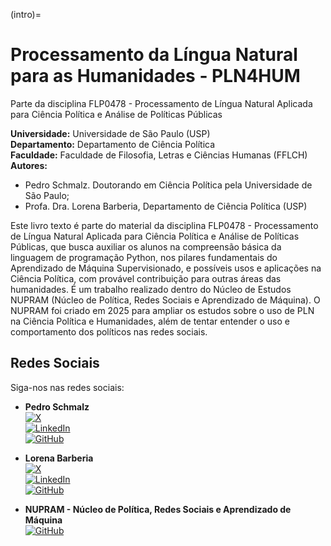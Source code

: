 (intro)=
# Processamento da Língua Natural para as Humanidades - PLN4HUM 

 Parte da disciplina FLP0478 - Processamento de Língua Natural Aplicada para Ciência Política e Análise de Políticas Públicas

**Universidade:** Universidade de São Paulo (USP)  
**Departamento:** Departamento de Ciência Política  
**Faculdade:** Faculdade de Filosofia, Letras e Ciências Humanas (FFLCH)  
**Autores:**  
- Pedro Schmalz. Doutorando em Ciência Política pela Universidade de São Paulo;
- Profa. Dra. Lorena Barberia, Departamento de Ciência Política (USP)

Este livro texto é parte do material da disciplina FLP0478 - Processamento de Língua Natural Aplicada para Ciência Política e Análise de Políticas Públicas, que busca auxiliar os alunos na compreensão básica da linguagem de programação Python, nos pilares fundamentais do Aprendizado de Máquina Supervisionado, e possíveis usos e aplicações na Ciência Política, com provável contribuição para outras áreas das humanidades. É um trabalho realizado dentro do Núcleo de Estudos NUPRAM (Núcleo de Política, Redes Sociais e Aprendizado de Máquina). O NUPRAM foi criado em 2025 para ampliar os estudos sobre o uso de PLN na Ciência Política e Humanidades, além de tentar entender o uso e comportamento dos políticos nas redes sociais.



## Redes Sociais

Siga-nos nas redes sociais:  

- **Pedro Schmalz**  
  [![X](https://upload.wikimedia.org/wikipedia/commons/thumb/8/83/X_logo_2023.svg/20px-X_logo_2023.svg.png)](https://x.com/SchmalzPedro)  
  [![LinkedIn](https://upload.wikimedia.org/wikipedia/commons/thumb/c/ca/LinkedIn_logo_initials.png/20px-LinkedIn_logo_initials.png)](https://linkedin.com/in/pedro-schmalz)  
  [![GitHub](https://upload.wikimedia.org/wikipedia/commons/thumb/9/91/Octicons-mark-github.svg/20px-Octicons-mark-github.svg.png)](https://github.com/PedroSchmalz)  

- **Lorena Barberia**  
  [![X](https://upload.wikimedia.org/wikipedia/commons/thumb/8/83/X_logo_2023.svg/20px-X_logo_2023.svg.png)](https://x.com/SchmalzPedro)  
  [![LinkedIn](https://upload.wikimedia.org/wikipedia/commons/thumb/c/ca/LinkedIn_logo_initials.png/20px-LinkedIn_logo_initials.png)](https://linkedin.com/in/pedro-schmalz)  
  [![GitHub](https://upload.wikimedia.org/wikipedia/commons/thumb/9/91/Octicons-mark-github.svg/20px-Octicons-mark-github.svg.png)](https://github.com/PedroSchmalz)  

- **NUPRAM - Núcleo de Política, Redes Sociais e Aprendizado de Máquina**  
  [![GitHub](https://upload.wikimedia.org/wikipedia/commons/thumb/9/91/Octicons-mark-github.svg/20px-Octicons-mark-github.svg.png)](https://github.com/PedroSchmalz)

